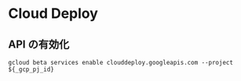 # Cloud Deploy

## API の有効化


```
gcloud beta services enable clouddeploy.googleapis.com --project ${_gcp_pj_id}
```
